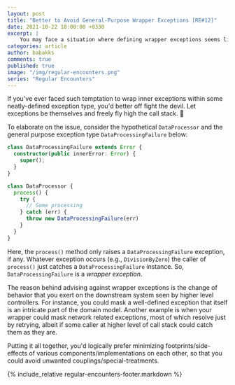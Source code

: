 ```yaml
---
layout: post
title: "Better to Avoid General-Purpose Wrapper Exceptions [RE#12]"
date: 2021-10-22 18:00:00 +0330
excerpt: |
    You may face a situation where defining wrapper exceptions seems like a clean approach toward encapsulation. Usually that is not the case and you'd better of without these creatures.
categories: article
author: babakks
comments: true
published: true
image: "/img/regular-encounters.png"
series: "Regular Encounters"
---
```


If you've ever faced such temptation to wrap inner exceptions within some neatly-defined exception type, you'd better off fight the devil. Let exceptions be themselves and freely fly high the call stack. 💸

To elaborate on the issue, consider the hypothetical `DataProcessor` and the general purpose exception type `DataProcessingFailure` below:

```ts
class DataProcessingFailure extends Error {
  constructor(public innerError: Error) {
    super();
  }
}

class DataProcessor {
  process() {
    try {
      // Some processing
    } catch (err) {
      throw new DataProcessingFailure(err)
    }
  }
} 
```

Here, the `process()` method only raises a `DataProcessingFailure` exception, if any. Whatever exception occurs (e.g., `DivisionByZero`) the caller of `process()` just catches a `DataProcessingFailure` instance. So, `DataProcessingFailure` is a *wrapper exception*.

The reason behind advising against wrapper exceptions is the change of behavior that you exert on the downstream system seen by higher level controllers. For instance, you could mask a well-defined exception that itself is an intricate part of the domain model. Another example is when your wrapper could mask network related exceptions, most of which resolve just by retrying, albeit if some caller at higher level of call stack could catch them as they are.

Putting it all together, you'd logically prefer minimizing footprints/side-effects of various components/implementations on each other, so that you could avoid unwanted couplings/special-treatments.

{% include_relative regular-encounters-footer.markdown %}
